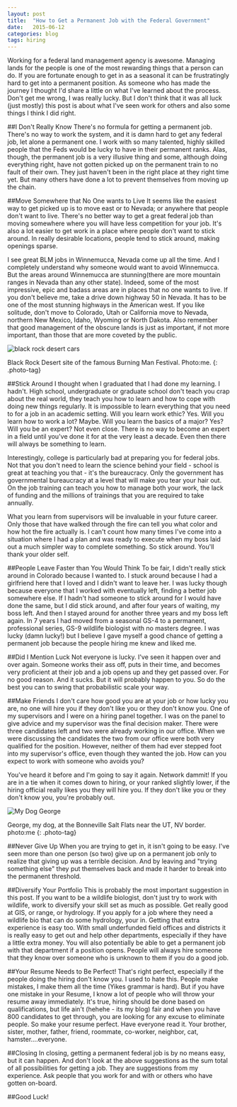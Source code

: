 ```yaml
---
layout: post
title:  "How to Get a Permanent Job with the Federal Government"
date:   2015-06-12
categories: blog 
tags: hiring 
---
```


Working for a federal land management agency is awesome. Managing lands for the people is one of the most rewarding things that a person can do.  If you are fortunate enough to get in as a seasonal it can be frustratingly hard to get into a permanent position. As someone who has made the journey I thought I'd share a little on what I've learned about the process.  Don't get me wrong, I was really lucky. But I don't think that it was all luck (just mostly) this post is about what I've seen work for others and also some things I think I did right.   

##I Don't Really Know
There's no formula for getting a permanent job. There's no way to work the system, and it is damn hard to get any federal job, let alone a permanent one.  I work with so many talented, highly skilled people that the Feds would be lucky to have in their permanent ranks. Alas, though, the permanent job is a very illusive thing and some, although doing everything right, have not gotten picked up on the permanent train to no fault of their own. They just haven't been in the right place at they right time yet.  But many others have done a lot to prevent themselves from moving up the chain.  

##Move Somewhere that No One wants to Live
It seems like the easiest way to get picked up is to move east or to Nevada; or anywhere that people don't want to live. There's no better way to get a great federal job than moving somewhere where you will have less competition for your job. It's also a lot easier to get work in a place where people don't want to stick around.  In really desirable locations, people tend to stick around, making openings sparse. 

 I see great BLM jobs in Winnemucca, Nevada come up all the time.  And I completely understand why someone would want to avoid Winnemucca. But the areas around Winnemucca are stunning(there are more mountain ranges in Nevada than any other state).  Indeed, some of the most impressive, epic and badass areas are in places that no one wants to live.  If you don't believe me, take a drive down highway 50 in Nevada.  It has to be one of the most stunning highways in the American west. If you like solitude, don't move to Colorado, Utah or California move to Nevada, northern New Mexico, Idaho, Wyoming or North Dakota. Also remember that good management of the obscure lands is just as important, if not more important, than those that are more coveted by the public.

<div>
<img 
        sizes="100vw"
        alt="black rock desert cars"
        src="{{"images/post-images/permenant_job/blackrock_pano_large.jpg" | prepend:site.baseurl}}"
        srcset="{{"images/post-images/permenant_job/blackrock_pano_large.jpg" | prepend:site.baseurl}} 1500w, {{"images/post-images/permenant_job/blackrock_pano_medium.jpg" | prepend:site.baseurl}} 1000w, {{"images/post-images/permenant_job/blackrock_pano_small.jpg" | prepend:site.baseurl}} 700w, {{"images/post-images/permenant_job/blackrock_pano_xsmall.jpg" | prepend:site.baseurl}} 500w" >
</div>

Black Rock Desert site of the famous Burning Man Festival. Photo:me.
{: .photo-tag}

##Stick Around
I thought when I graduated that I had done my learning.  I hadn't. High school, undergraduate  or graduate school don't teach you crap about the real world, they teach you how to learn and how to cope with doing new things regularly.  It is impossible to learn everything that you need to for a job in an academic setting.  Will you learn work ethic? Yes. Will you learn how to work a lot? Maybe. Will you learn the basics of a major? Yes? Will you be an expert? Not even close.  There is no way to become an expert in a field until you've done it for at the very least a decade.  Even then there will always be something to learn.  

Interestingly, college is particularly bad at preparing you for federal jobs.  Not that you don't need to learn the science behind your field - school is great at teaching you that - it's the bureaucracy.  Only the government has governmental bureaucracy at a level that will make you tear your hair out.  On the job training can teach you how to manage both your work, the lack of funding and the millions of trainings that you are required to take annually. 

What you learn from supervisors will be invaluable in your future career.  Only those that have walked through the fire can tell you what color and how hot the fire actually is.  I can't count how many times I've come into a situation where I had a plan and was ready to execute when my boss laid out a much simpler way to complete something. So stick around. You'll thank your older self. 

##People Leave Faster than You Would Think
To be fair, I didn't really stick around in Colorado because I wanted to.  I stuck around because I had a girlfriend here that I loved and I didn't want to leave her.  I was lucky though because everyone that I worked with eventually left, finding a better job somewhere else.  If I hadn't had someone to stick around for I would have done the same, but I did stick around, and after four years of waiting,  my boss left. And then I stayed around for another three years and my boss left again.   In 7 years I had moved from a seasonal GS-4 to a permanent, professional series, GS-9 wildlife biologist with no masters degree. I was lucky (damn lucky!) but I believe I gave myself a good chance of getting a permanent job because the people hiring me knew and liked me.   

##Did I Mention Luck
Not everyone is lucky.  I've seen it happen over and over again.  Someone works their ass off, puts in their time, and becomes very proficient at their job and a job opens up and they get passed over. For no good reason. And it sucks. But it will probably happen to you. So do the best you can to swing that probabilistic scale your way. 

##Make Friends
I don't care how good you are at your job or how lucky you are, no one will hire you if they don't like you or they don't know you. One of my supervisors and I were on a hiring panel together. I was on the panel to give advice and my supervisor was the final decision maker.  There were three candidates left and two were already working in our office.  When we were discussing the candidates the two from our office were both very qualified for the position.  However, neither of them had ever stepped foot into my supervisor's office, even though they wanted the job. How can you expect to work with someone who avoids you?  

You've heard it before and I'm going to say it again.  Network dammit!  If you are in a tie when it comes down to hiring, or your ranked slightly lower,  if the hiring official really likes you they will hire you. If they don't like you or they don't know you, you're probably out. 

<div>
<img 
        sizes="100vw"
        alt="My Dog George"
        src="{{"images/post-images/permenant_job/g_salt_flats_large.jpg" | prepend:site.baseurl}}"
        srcset="{{"images/post-images/permenant_job/g_salt_flats_large.jpg" | prepend:site.baseurl}} 1500w, {{"images/post-images/permenant_job/g_salt_flats_medium.jpg" | prepend:site.baseurl}} 1000w, {{"images/post-images/permenant_job/g_salt_flats_small.jpg" | prepend:site.baseurl}} 700w, {{"images/post-images/permenant_job/g_salt_flats_xsmall.jpg" | prepend:site.baseurl}} 500w" >
</div>

George, my dog, at the Bonneville Salt Flats near the UT, NV border. photo:me
{: .photo-tag}

##Never Give Up
When you are trying to get in, it isn't going to be easy.  I've seen more than one person (so two) give up on a permanent job only to realize that giving up was a terrible decision. And by leaving and "trying something else" they put themselves back and made it harder to break into the permanent threshold. 

##Diversify Your Portfolio
This is probably the most important suggestion in this post.  If you want to be a wildlife biologist, don't just try to work with wildlife, work to diversify your skill set as much as possible.  Get really good at GIS, or range, or hydrology.  If you apply for a job where they need a wildlife bio that can do some hydrology, your in.  Getting that extra experience is easy too. With small underfunded field offices and districts it is really easy to get out and help other departments, especially if they have a little extra money. You will also potentially be able to get a permanent job with that department if a position opens. People will always hire someone that they know over someone who is unknown to them if you do a good job. 

##Your Resume Needs to Be Perfect!
That's right perfect, especially if the people doing the hiring don't know you.  I used to hate this.  People make mistakes, I make them all the time (Yikes grammar is hard). But if you have one mistake in your Resume, I know a lot of people who will throw your resume away immediately.  It's true, hiring should be done based on qualifications, but life ain't (hehehe - its my blog) fair and when you have 800 candidates to get through, you are looking for any excuse to eliminate people. So make your resume perfect. Have everyone read it.  Your brother, sister, mother, father, friend, roommate, co-worker, neighbor, cat, hamster....everyone. 

##Closing
In closing, getting a permanent federal job is by no means easy, but it can happen. And don't look at the above suggestions as the sum total of all possibilities for getting a job.  They are suggestions from my experience.  Ask people that you work for and with or others who have gotten on-board.  

##Good Luck!










